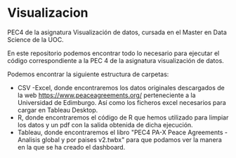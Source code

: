 # Visualizacion
PEC4 de la asignatura Visualización de datos, cursada en el Master en Data Science de la UOC.

En este repositorio podemos encontrar todo lo necesario para ejecutar el código correspondiente a la PEC 4 de la asignatura visualización de datos. 

Podemos encontrar la siguiente estructura de carpetas:
- CSV -Excel, donde encontraremos los datos originales descargados de la web https://www.peaceagreements.org/ perteneciente a la Universidad de Edimburgo. Así como los ficheros excel necesarios para cargar en Tableau Desktop. 
- R, donde encontraremos el código de R que hemos utilizado para limpiar los datos y un pdf con la salida obtenida de dicha ejecución. 
- Tableau, donde encontraremos el libro "PEC4 PA-X Peace Agreements - Analisis global y por paises v2.twbx" para que podamos ver la manera en la que se ha creado el dashboard. 


